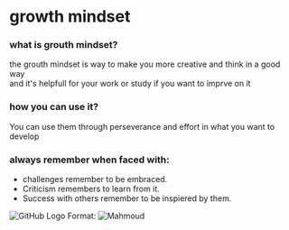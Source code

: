 # growth mindset
### **what is grouth mindset?**
<p>the grouth mindset is way to make you more creative and think in a good way
<br>and it's helpfull for your work or study if you want to imprve on it </p>

### how you can use it?
<p>You can use them through perseverance and effort in what you want to develop</p>

### always remember when faced with:
- challenges remember to be embraced.
- Criticism remembers to learn from it.
- Success with others remember to be inspiered by them.

![GitHub Logo](src="https://yt3.ggpht.com/a-/AOh14GgUtR5CKnwplmc0mIgKSBwZnv_zlC26IEWPlZpmUw=s100-c-k-c0xffffffff-no-rj-mo">)
Format: ![Mahmoud](url)
